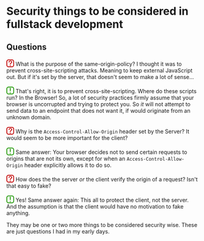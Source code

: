 [a]: ./icon_question.svg
[aa]: ./icon_suggestion.svg
[aaa]: ./icon_answer.svg

<style>
img[alt="icon"] {
    width: 20px;
    position: relative;
    top: 3px;
}
</style>

# Security things to be considered in fullstack development

## Questions

![icon][a]
What is the purpose of the same-origin-policy? I thought it was to prevent cross-site-scripting attacks. Meaning to keep external JavaScript out. But if it's set by the server, that doesn't seem to make a lot of sense...

![icon][aaa]
That's right, it is to prevent cross-site-scripting. Where do these scripts run? In the Browser! So, a lot of security practices firmly assume that your browser is uncorrupted and trying to protect you. So _it_ will not attempt to send data to an endpoint that does not want it, if would originate from an unknown domain.

![icon][a]
Why is the `Access-Control-Allow-Origin` header set by the Server? It would seem to be more important for the client?

![icon][aaa]
Same answer: Your browser decides not to send certain requests to origins that are not its own, except for when an `Access-Control-Allow-Origin` header explicitly allows it to do so.

![icon][a]
How does the the server _or_ the client verify the origin of a request? Isn't that easy to fake?

![icon][aaa]
Yes! Same answer again: This all to protect the client, not the server. And the assumption is that the client would have no motivation to fake anything.

They may be one or two more things to be considered security wise. These are just questions I had in my early days.